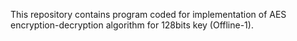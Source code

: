 This repository contains program coded for implementation of AES encryption-decryption algorithm for 128bits key (Offline-1).
